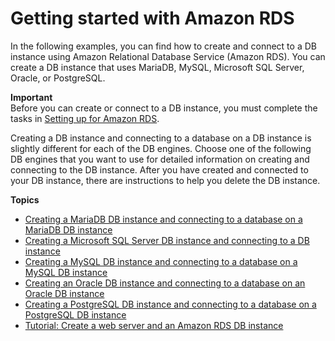 # Getting started with Amazon RDS<a name="CHAP_GettingStarted"></a>

In the following examples, you can find how to create and connect to a DB instance using Amazon Relational Database Service \(Amazon RDS\)\. You can create a DB instance that uses MariaDB, MySQL, Microsoft SQL Server, Oracle, or PostgreSQL\.

**Important**  
Before you can create or connect to a DB instance, you must complete the tasks in [Setting up for Amazon RDS](CHAP_SettingUp.md)\. 

Creating a DB instance and connecting to a database on a DB instance is slightly different for each of the DB engines\. Choose one of the following DB engines that you want to use for detailed information on creating and connecting to the DB instance\. After you have created and connected to your DB instance, there are instructions to help you delete the DB instance\.

**Topics**
+ [Creating a MariaDB DB instance and connecting to a database on a MariaDB DB instance](CHAP_GettingStarted.CreatingConnecting.MariaDB.md)
+ [Creating a Microsoft SQL Server DB instance and connecting to a DB instance](CHAP_GettingStarted.CreatingConnecting.SQLServer.md)
+ [Creating a MySQL DB instance and connecting to a database on a MySQL DB instance](CHAP_GettingStarted.CreatingConnecting.MySQL.md)
+ [Creating an Oracle DB instance and connecting to a database on an Oracle DB instance](CHAP_GettingStarted.CreatingConnecting.Oracle.md)
+ [Creating a PostgreSQL DB instance and connecting to a database on a PostgreSQL DB instance](CHAP_GettingStarted.CreatingConnecting.PostgreSQL.md)
+ [Tutorial: Create a web server and an Amazon RDS DB instance](TUT_WebAppWithRDS.md)